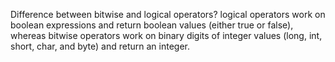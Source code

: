 

Difference between bitwise and logical operators?
logical operators work on boolean expressions and return boolean values (either true or false), whereas bitwise operators work on binary digits of integer values (long, int, short, char, and byte) and return an integer.